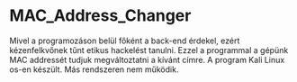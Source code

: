 # MAC_Address_Changer
Mivel a programozáson belül főként a back-end érdekel, ezért kézenfelkvőnek tűnt etikus hackelést tanulni. Ezzel a programmal a gépünk MAC addressét tudjuk megváltoztatni a kívánt címre. A program Kali Linux os-en készült. Más rendszeren nem működik.
